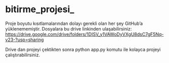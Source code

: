 # bitirme_projesi_

Proje boyutu kısıtlamalarından dolayı gerekli olan her şey GitHub’a yüklenememiştir. Dosyalara bu drive linkinden ulaşabilirsiniz: https://drive.google.com/drive/folders/1DISV_y1VAWoDyVXgU8dsC7gF5Nq-v23-?usp=sharing

Drive dan projeyi çektikten sonra 
python app.py 
komutu ile kolayca projeyi çalıştırabilirsiniz.
